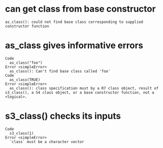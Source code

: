 # can get class from base constructor

    as_class(): could not find base class corresponding to supplied constructor function

# as_class gives informative errors

    Code
      as_class("foo")
    Error <simpleError>
      as_class(): Can't find base class called 'foo'
    Code
      as_class(TRUE)
    Error <simpleError>
      as_class(): class specification must by a R7 class object, result of s3_class(), a S4 class object, or a base constructor function, not a <logical>.

# s3_class() checks its inputs

    Code
      s3_class(1)
    Error <simpleError>
      `class` must be a character vector

